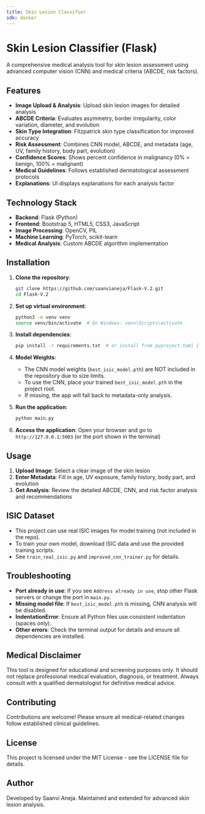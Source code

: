 ```yaml
---
title: Skin Lesion Classifier
sdk: docker
---
```

# Skin Lesion Classifier (Flask)

A comprehensive medical analysis tool for skin lesion assessment using advanced computer vision (CNN) and medical criteria (ABCDE, risk factors).

## Features

- **Image Upload & Analysis**: Upload skin lesion images for detailed analysis
- **ABCDE Criteria**: Evaluates asymmetry, border irregularity, color variation, diameter, and evolution
- **Skin Type Integration**: Fitzpatrick skin type classification for improved accuracy
- **Risk Assessment**: Combines CNN model, ABCDE, and metadata (age, UV, family history, body part, evolution)
- **Confidence Scores**: Shows percent confidence in malignancy (0% = benign, 100% = malignant)
- **Medical Guidelines**: Follows established dermatological assessment protocols
- **Explanations**: UI displays explanations for each analysis factor

## Technology Stack

- **Backend**: Flask (Python)
- **Frontend**: Bootstrap 5, HTML5, CSS3, JavaScript
- **Image Processing**: OpenCV, PIL
- **Machine Learning**: PyTorch, scikit-learn
- **Medical Analysis**: Custom ABCDE algorithm implementation

## Installation

1. **Clone the repository**:
   ```bash
   git clone https://github.com/saanvianeja/Flask-V.2.git
   cd Flask-V.2
   ```

2. **Set up virtual environment**:
   ```bash
   python3 -m venv venv
   source venv/bin/activate  # On Windows: venv\Scripts\activate
   ```

3. **Install dependencies**:
   ```bash
   pip install -r requirements.txt  # or install from pyproject.toml if provided
   ```

4. **Model Weights**:
   - The CNN model weights (`best_isic_model.pth`) are NOT included in the repository due to size limits.
   - To use the CNN, place your trained `best_isic_model.pth` in the project root.
   - If missing, the app will fall back to metadata-only analysis.

5. **Run the application**:
   ```bash
   python main.py
   ```

6. **Access the application**:
   Open your browser and go to `http://127.0.0.1:5003` (or the port shown in the terminal)

## Usage

1. **Upload Image**: Select a clear image of the skin lesion
2. **Enter Metadata**: Fill in age, UV exposure, family history, body part, and evolution
3. **Get Analysis**: Review the detailed ABCDE, CNN, and risk factor analysis and recommendations

## ISIC Dataset
- This project can use real ISIC images for model training (not included in the repo).
- To train your own model, download ISIC data and use the provided training scripts.
- See `train_real_isic.py` and `improved_cnn_trainer.py` for details.

## Troubleshooting
- **Port already in use**: If you see `Address already in use`, stop other Flask servers or change the port in `main.py`.
- **Missing model file**: If `best_isic_model.pth` is missing, CNN analysis will be disabled.
- **IndentationError**: Ensure all Python files use consistent indentation (spaces only).
- **Other errors**: Check the terminal output for details and ensure all dependencies are installed.

## Medical Disclaimer

This tool is designed for educational and screening purposes only. It should not replace professional medical evaluation, diagnosis, or treatment. Always consult with a qualified dermatologist for definitive medical advice.

## Contributing

Contributions are welcome! Please ensure all medical-related changes follow established clinical guidelines.

## License

This project is licensed under the MIT License - see the LICENSE file for details.

## Author

Developed by Saanvi Aneja. Maintained and extended for advanced skin lesion analysis.